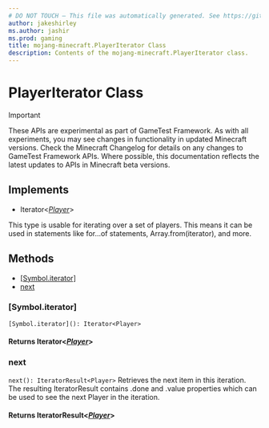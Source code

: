 ```yaml
---
# DO NOT TOUCH — This file was automatically generated. See https://github.com/Mojang/MinecraftApiDocsGenerator to modify descriptions, examples, etc.
author: jakeshirley
ms.author: jashir
ms.prod: gaming
title: mojang-minecraft.PlayerIterator Class
description: Contents of the mojang-minecraft.PlayerIterator class.
---
```

# PlayerIterator Class
>[!IMPORTANT]
>These APIs are experimental as part of GameTest Framework. As with all experiments, you may see changes in functionality in updated Minecraft versions. Check the Minecraft Changelog for details on any changes to GameTest Framework APIs. Where possible, this documentation reflects the latest updates to APIs in Minecraft beta versions.

## Implements
- Iterator&lt;[*Player*](Player.md)&gt;

This type is usable for iterating over a set of players. This means it can be used in statements like for...of statements, Array.from(iterator), and more.

## Methods
- [[Symbol.iterator]](#[symbol.iterator])
- [next](#next)

### **[Symbol.iterator]**
`
[Symbol.iterator](): Iterator<Player>
`

#### **Returns** Iterator&lt;[*Player*](Player.md)&gt;

### **next**
`
next(): IteratorResult<Player>
`
Retrieves the next item in this iteration. The resulting IteratorResult contains .done and .value properties which can be used to see the next Player in the iteration.

#### **Returns** IteratorResult&lt;[*Player*](Player.md)&gt;

